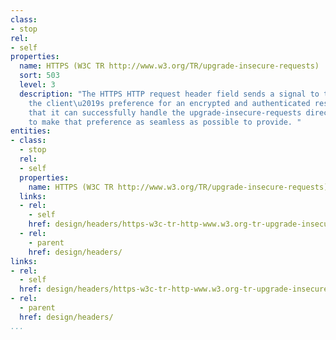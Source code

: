 ```yaml
---
class:
- stop
rel:
- self
properties:
  name: HTTPS (W3C TR http://www.w3.org/TR/upgrade-insecure-requests)
  sort: 503
  level: 3
  description: "The HTTPS HTTP request header field sends a signal to the server expressing
    the client\u2019s preference for an encrypted and authenticated response, and
    that it can successfully handle the upgrade-insecure-requests directive in order
    to make that preference as seamless as possible to provide. "
entities:
- class:
  - stop
  rel:
  - self
  properties:
    name: HTTPS (W3C TR http://www.w3.org/TR/upgrade-insecure-requests)
  links:
  - rel:
    - self
    href: design/headers/https-w3c-tr-http-www.w3.org-tr-upgrade-insecure-requests.md
  - rel:
    - parent
    href: design/headers/
links:
- rel:
  - self
  href: design/headers/https-w3c-tr-http-www.w3.org-tr-upgrade-insecure-requests.md
- rel:
  - parent
  href: design/headers/
...
```

